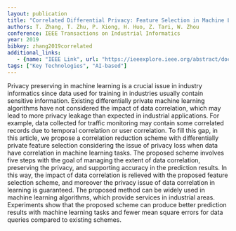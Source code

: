 ```yaml
---
layout: publication
title: "Correlated Differential Privacy: Feature Selection in Machine Learning"
authors: T. Zhang, T. Zhu, P. Xiong, H. Huo, Z. Tari, W. Zhou
conference: IEEE Transactions on Industrial Informatics
year: 2019
bibkey: zhang2019correlated
additional_links:
   - {name: "IEEE Link", url: "https://ieeexplore.ieee.org/abstract/document/8809721"}
tags: ["Key Technologies", "AI-based"]
---
```

Privacy preserving in machine learning is a crucial issue in industry informatics since data used for training in industries usually contain sensitive information. Existing differentially private machine learning algorithms have not considered the impact of data correlation, which may lead to more privacy leakage than expected in industrial applications. For example, data collected for traffic monitoring may contain some correlated records due to temporal correlation or user correlation. To fill this gap, in this article, we propose a correlation reduction scheme with differentially private feature selection considering the issue of privacy loss when data have correlation in machine learning tasks. The proposed scheme involves five steps with the goal of managing the extent of data correlation, preserving the privacy, and supporting accuracy in the prediction results. In this way, the impact of data correlation is relieved with the proposed feature selection scheme, and moreover the privacy issue of data correlation in learning is guaranteed. The proposed method can be widely used in machine learning algorithms, which provide services in industrial areas. Experiments show that the proposed scheme can produce better prediction results with machine learning tasks and fewer mean square errors for data queries compared to existing schemes.